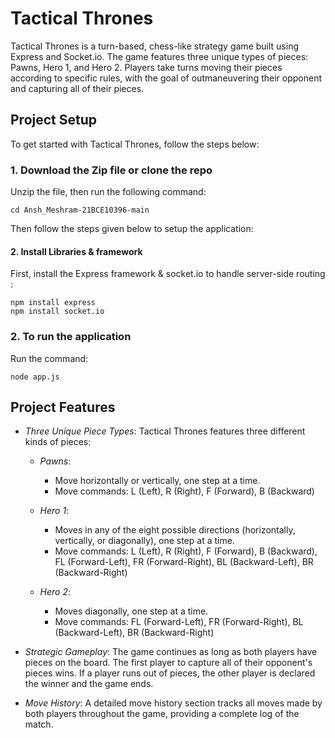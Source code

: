 # Tactical Thrones

Tactical Thrones is a turn-based, chess-like strategy game built using Express and Socket.io. The game features three unique types of pieces: Pawns, Hero 1, and Hero 2. Players take turns moving their pieces according to specific rules, with the goal of outmaneuvering their opponent and capturing all of their pieces.

## Project Setup

To get started with Tactical Thrones, follow the steps below:

### 1. Download the Zip file or clone the repo
Unzip the file, then run the following command:
```
cd Ansh_Meshram-21BCE10396-main
```

Then follow the steps given below to setup the application:

#### 2. Install Libraries & framework
First, install the Express framework & socket.io to handle server-side routing :
```
npm install express
npm install socket.io
```

### 2. To run the application
Run the command:
```
node app.js
```

## Project Features

- *Three Unique Piece Types*: Tactical Thrones features three different kinds of pieces:
  - *Pawns*:
      - Move horizontally or vertically, one step at a time.
      - Move commands: L (Left), R (Right), F (Forward), B (Backward)
  
  - *Hero 1*:
      - Moves in any of the eight possible directions (horizontally, vertically, or diagonally), one step at a time.
      - Move commands: L (Left), R (Right), F (Forward), B (Backward), FL (Forward-Left), FR (Forward-Right), BL (Backward-Left), BR (Backward-Right)

  - *Hero 2*:
      - Moves diagonally, one step at a time.
      - Move commands: FL (Forward-Left), FR (Forward-Right), BL (Backward-Left), BR (Backward-Right)

- *Strategic Gameplay*: The game continues as long as both players have pieces on the board. The first player to capture all of their opponent's pieces wins. If a player runs out of pieces, the other player is declared the winner and the game ends.

- *Move History*: A detailed move history section tracks all moves made by both players throughout the game, providing a complete log of the match.
